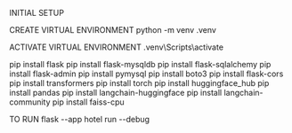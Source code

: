 INITIAL SETUP

CREATE VIRTUAL ENVIRONMENT
    python -m venv .venv   

ACTIVATE VIRTUAL ENVIRONMENT
    .venv\Scripts\activate

pip install flask
pip install flask-mysqldb
pip install flask-sqlalchemy
pip install flask-admin
pip install pymysql
pip install boto3
pip install flask-cors 
pip install transformers
pip install torch
pip install huggingface_hub
pip install pandas
pip install langchain-huggingface
pip install langchain-community
pip install faiss-cpu

TO RUN
flask --app hotel run --debug